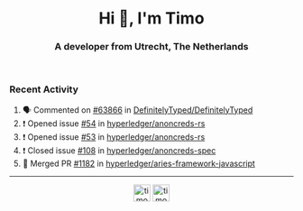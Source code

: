 <h1 align="center">Hi 👋, I'm Timo</h1>
<h3 align="center">A developer from Utrecht, The Netherlands</h3>
<br/>
<!-- https://github.com/rahuldkjain/github-profile-readme-generator --!>

<!--  <p align="left"><img src="https://github-readme-stats.vercel.app/api?username=timoglastra&show_icons=true&count_private=true&" alt="timoglastra" /></p> --!>

<!--
Github language stats
<p align="left"><img src="https://github-readme-stats.vercel.app/api/top-langs/?username=timoglastra&layout=compact" alt="timoglastra" /><p>
-->

<!-- Codestats language stats -->
<!-- <p align="left"><img src="https://codestats-readme.vercel.app/api/top-langs/?username=timoglastra&layout=compact&language_count=12" alt="timoglastra" /><p>    --!>
  
<h3>Recent Activity</h3>

<!--START_SECTION:activity-->
1. 🗣 Commented on [#63866](https://github.com/DefinitelyTyped/DefinitelyTyped/issues/63866) in [DefinitelyTyped/DefinitelyTyped](https://github.com/DefinitelyTyped/DefinitelyTyped)
2. ❗️ Opened issue [#54](https://github.com/hyperledger/anoncreds-rs/issues/54) in [hyperledger/anoncreds-rs](https://github.com/hyperledger/anoncreds-rs)
3. ❗️ Opened issue [#53](https://github.com/hyperledger/anoncreds-rs/issues/53) in [hyperledger/anoncreds-rs](https://github.com/hyperledger/anoncreds-rs)
4. ❗️ Closed issue [#108](https://github.com/hyperledger/anoncreds-spec/issues/108) in [hyperledger/anoncreds-spec](https://github.com/hyperledger/anoncreds-spec)
5. 🎉 Merged PR [#1182](https://github.com/hyperledger/aries-framework-javascript/pull/1182) in [hyperledger/aries-framework-javascript](https://github.com/hyperledger/aries-framework-javascript)
<!--END_SECTION:activity-->

---

<p align="center">
<a href="https://twitter.com/timoglastra" target="blank"><img align="center" src="https://cdn.jsdelivr.net/npm/simple-icons@3.0.1/icons/twitter.svg" alt="timoglastra" height="30" width="30" /></a>
<a href="https://linkedin.com/in/timoglastra" target="blank"><img align="center" src="https://cdn.jsdelivr.net/npm/simple-icons@3.0.1/icons/linkedin.svg" alt="timoglastra" height="30" width="30" /></a>
</p>



